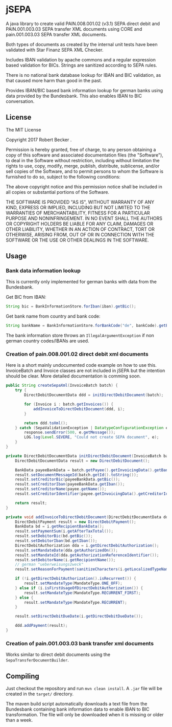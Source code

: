 # jSEPA

A java library to create valid PAIN.008.001.02 (v3.1) SEPA direct debit and PAIN.001.003.03 SEPA transfer XML documents using CORE and pain.001.003.03 SEPA transfer XML documents.

Both types of documents as created by the internal unit tests have been validated with Star Finanz SEPA XML Checker.

Includes IBAN validation by apache commons and a regular expression based validation for BICs. Strings are sanitized according to SEPA rules.

There is no national bank database lookup for IBAN and BIC validation, as that caused more harm than good in the past.

Provides IBAN/BIC based bank information lookup for german banks using data provided by the Bundesbank. This also enables IBAN to BIC conversation.

## License

The MIT License

Copyright 2017 Robert Becker <robert at rbecker.eu>.

Permission is hereby granted, free of charge, to any person obtaining a copy
of this software and associated documentation files (the "Software"), to deal
in the Software without restriction, including without limitation the rights
to use, copy, modify, merge, publish, distribute, sublicense, and/or sell
copies of the Software, and to permit persons to whom the Software is
furnished to do so, subject to the following conditions:

The above copyright notice and this permission notice shall be included in
all copies or substantial portions of the Software.

THE SOFTWARE IS PROVIDED "AS IS", WITHOUT WARRANTY OF ANY KIND, EXPRESS OR
IMPLIED, INCLUDING BUT NOT LIMITED TO THE WARRANTIES OF MERCHANTABILITY,
FITNESS FOR A PARTICULAR PURPOSE AND NONINFRINGEMENT. IN NO EVENT SHALL THE
AUTHORS OR COPYRIGHT HOLDERS BE LIABLE FOR ANY CLAIM, DAMAGES OR OTHER
LIABILITY, WHETHER IN AN ACTION OF CONTRACT, TORT OR OTHERWISE, ARISING FROM,
OUT OF OR IN CONNECTION WITH THE SOFTWARE OR THE USE OR OTHER DEALINGS IN
THE SOFTWARE.

## Usage

### Bank data information lookup

This is currently only implemented for german banks with data from the Bundesbank.

Get BIC from IBAN:

```java
String bic = BankInformationStore.forIban(iban).getBic();
```

Get bank name from country and bank code:

```java
String bankName = BankInformationStore.forBankCode("de", bankCode).getBic();
```

The bank information store throws an `IllegalArgumentException` if non german country codes/IBANs are used.

### Creation of pain.008.001.02 direct debit xml documents

Here is a short mainly undocumented code example on how to use this. InvoiceBatch and Invoice classes are not included in jSEPA but the intention should be clear. More detailed documentation is comming soon.

```java
public String createSepaXml(InvoiceBatch batch) {
    try {
        DirectDebitDocumentData ddd = initDirectDebitDocument(batch);

        for (Invoice i : batch.getInvoices()) {
            addInvoiceToDirectDebitDocument(ddd, i);
        }

        return ddd.toXml();
    } catch (SepaValidationException | DatatypeConfigurationException e) {
        response.sendError(500, e.getMessage());
        LOG.log(Level.SEVERE, "Could not create SEPA document", e);
    }
}

private DirectDebitDocumentData initDirectDebitDocument(InvoiceBatch batch) throws SepaValidationException {
    DirectDebitDocumentData result = new DirectDebitDocument();

    BankData payeeBankData = batch.getPayee().getInvoicingData().getBankData();
    result.setDocumentMessageId(batch.getId().toString());
    result.setCreditorBic(payeeBankData.getBic());
    result.setCreditorIban(payeeBankData.getIban());
    result.setCreditorName(payee.getName());
    result.setCreditorIdentifier(payee.getInvoicingData().getCreditorIdentifier());

    return result;
}

private void addInvoiceToDirectDebitDocument(DirectDebitDocumentData ddd, Invoice i) throws SepaValidationException {
    DirectDebitPayment result = new DirectDebitPayment();
    BankData bd = i.getRecipientBankData();
    result.setPaymentSum(i.getAfterTaxTotal());
    result.setDebitorBic(bd.getBic());
    result.setDebitorIban(bd.getIban());
    DirectDebitAuthorization dda = i.getDirectDebitAuthorization();
    result.setMandateDate(dda.getAuthorizedOn());
    result.setMandateId(dda.getAuthorizationReferenceIdentifier());
    result.setDebitorName(i.getRecipientName());
    // german "ueberweisungszweck"
    result.setReasonForPayment(sanitizeCharacters(i.getLocalizedTypeName() + " " + i.getInvoiceNumber()));

    if (!i.getDirectDebitAuthorization().isRecurrent()) {
        result.setMandateType(MandateType.ONE_OFF);
    } else if (i.isFirstUsageOfDirectDebitAuthorization()) {
        result.setMandateType(MandateType.RECURRENT_FIRST);
    } else {
        result.setMandateType(MandateType.RECURRENT);
    }

    result.setDirectDebitDueDate(i.getDirectDebitDueDate());

    ddd.addPayment(result);
}
```

### Creation of pain.001.003.03 bank transfer xml documents

Works similar to direct debit documents using the `SepaTransferDocumentBuilder`.

## Compiling

Just checkout the repository and run `mvn clean install`. A `.jar` file will be created in the `target/` directory.

The maven build script automatically downloads a text file from the Bundesbank containing bank information data to enable IBAN to BIC transformation.
The file will only be downloaded when it is missing or older than a week. 
